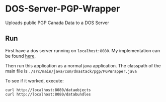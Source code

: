 # DOS-Server-PGP-Wrapper
Uploads public PGP Canada Data to a DOS Server

## Run

First have a dos server running on `localhost:8080`. My implementation can be found [here](https://github.com/ekeilty17/GA4GH-DOS-Server).

Then run this application as a normal java application. The classpath of the main file is `./src/main/java/com/dnastack/pgp/PGPWrapper.java`

To see if it worked, execute:
```
curl http://localhost:8080/dataobjects
curl http://localhost:8080/databundles
```

